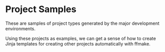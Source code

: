 Project Samples
===============

These are samples of project types generated by the major
development environments.

Using these projects as examples, we can get a sense of how to create
Jinja templates for creating other projects automatically with ffmake.
